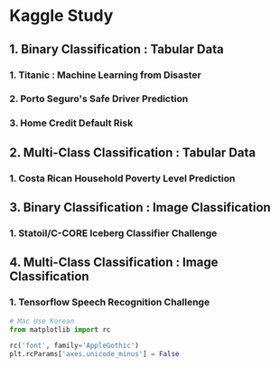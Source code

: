 # Kaggle Study

## 1. Binary Classification : Tabular Data

### 1. Titanic : Machine Learning from Disaster

### 2. Porto Seguro's Safe Driver Prediction

### 3. Home Credit Default Risk

## 2. Multi-Class Classification : Tabular Data

### 1. Costa Rican Household Poverty Level Prediction

## 3. Binary Classification : Image Classification

### 1. Statoil/C-CORE Iceberg Classifier Challenge

## 4. Multi-Class Classification : Image Classification

### 1. Tensorflow Speech Recognition Challenge

```python
# Mac Use Korean
from matplotlib import rc

rc('font', family='AppleGothic')
plt.rcParams['axes.unicode_minus'] = False
```